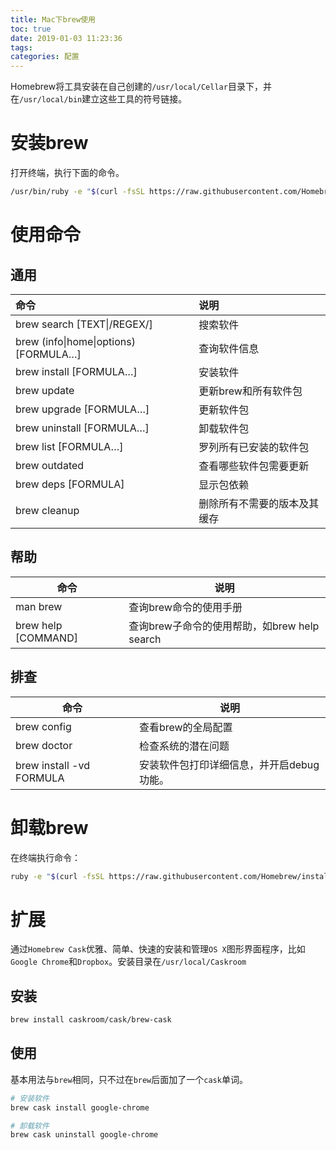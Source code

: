 ```yaml
---
title: Mac下brew使用
toc: true
date: 2019-01-03 11:23:36
tags:
categories: 配置
---
```


Homebrew将工具安装在自己创建的`/usr/local/Cellar`目录下，并在`/usr/local/bin`建立这些工具的符号链接。

# 安装brew

打开终端，执行下面的命令。

```bash
/usr/bin/ruby -e "$(curl -fsSL https://raw.githubusercontent.com/Homebrew/install/master/install)"
```

# 使用命令

## 通用

| 命令                                  | 说明                         |
| :------------------------------------ | :--------------------------- |
| brew search [TEXT\|/REGEX/]           | 搜索软件                     |
| brew (info\|home\|options) [FORMULA…] | 查询软件信息                 |
| brew install [FORMULA…]               | 安装软件                     |
| brew update                           | 更新brew和所有软件包         |
| brew upgrade [FORMULA…]               | 更新软件包                   |
| brew uninstall [FORMULA…]             | 卸载软件包                   |
| brew list [FORMULA…]                  | 罗列所有已安装的软件包       |
| brew outdated                         | 查看哪些软件包需要更新       |
| brew deps [FORMULA]                   | 显示包依赖                   |
| brew cleanup                          | 删除所有不需要的版本及其缓存 |

## 帮助

| 命令                | 说明                                         |
| ------------------- | -------------------------------------------- |
| man brew            | 查询brew命令的使用手册                       |
| brew help [COMMAND] | 查询brew子命令的使用帮助，如brew help search |

## 排查

| 命令                     | 说明                                      |
| ------------------------ | ----------------------------------------- |
| brew config              | 查看brew的全局配置                        |
| brew doctor              | 检查系统的潜在问题                        |
| brew install -vd FORMULA | 安装软件包打印详细信息，并开启debug功能。 |

# 卸载brew

在终端执行命令：

```bash
ruby -e "$(curl -fsSL https://raw.githubusercontent.com/Homebrew/install/master/uninstall)"
```

# 扩展

通过`Homebrew Cask`优雅、简单、快速的安装和管理`OS X`图形界面程序，比如`Google Chrome`和`Dropbox`。安装目录在`/usr/local/Caskroom`

## 安装

```bash
brew install caskroom/cask/brew-cask
```

## 使用

基本用法与`brew`相同，只不过在`brew`后面加了一个`cask`单词。

```bash
# 安装软件
brew cask install google-chrome

# 卸载软件
brew cask uninstall google-chrome
```